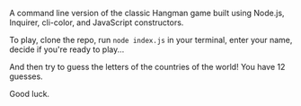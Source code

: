 A command line version of the classic Hangman game built using Node.js, Inquirer, cli-color, and JavaScript constructors.

To play, clone the repo, run ```node index.js``` in your terminal, enter your name, decide if you're ready to play...

And then try to guess the letters of the countries of the world! You have 12 guesses.

Good luck.
